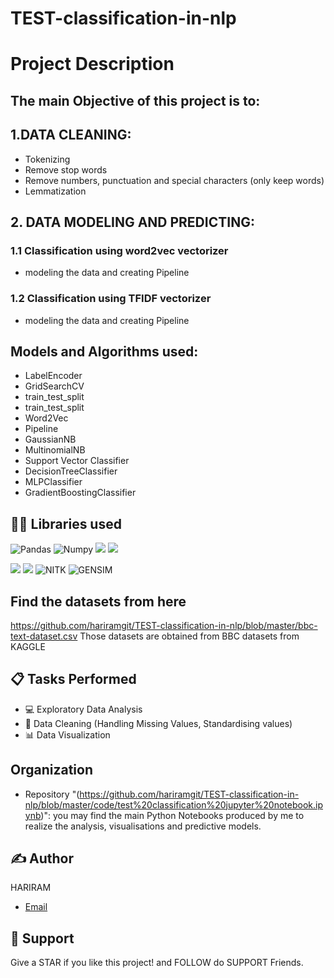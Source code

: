 # TEST-classification-in-nlp


# Project Description
## The main Objective of this project is to:


## 1.DATA CLEANING:
- Tokenizing 
- Remove stop words
- Remove numbers, punctuation and special characters (only keep words)
- Lemmatization

## 2. DATA MODELING AND PREDICTING:
  ### 1.1 Classification using word2vec vectorizer
  - modeling the data and creating Pipeline

  ### 1.2 Classification using TFIDF vectorizer
  - modeling the data and creating Pipeline



## Models and Algorithms used:
- LabelEncoder
- GridSearchCV
- train_test_split
- train_test_split
- Word2Vec
- Pipeline
- GaussianNB
- MultinomialNB
- Support Vector Classifier
- DecisionTreeClassifier
- MLPClassifier
- GradientBoostingClassifier




## 👩‍💻 Libraries used
![Pandas](https://img.shields.io/badge/Pandas-2C2D72?style=for-the-badge&logo=pandas&logoColor=white)
![Numpy](https://img.shields.io/badge/Numpy-ffee4a?style=for-the-badge&logo=numpy&logoColor=white)
![](https://img.shields.io/badge/scikitlearn-0969DA.svg?style=for-the-badge&logo=scikit-learn&logoColor=white)
![](https://img.shields.io/badge/Matplotlib-fe9600?style=for-the-badge&logo=matplotlib&logoColor=white)

![](https://img.shields.io/badge/seaborn-0A3069?style=for-the-badge&logo=Seaborn&logoColor=white)
![](https://img.shields.io/badge/Scipy-B6E3FF?style=for-the-badge&logo=Scipy&logoColor=white)
![NITK](https://img.shields.io/badge/NLTK-084156?style=for-the-badge&logo=NLTK&logoColor=0C96C8)
![GENSIM](https://img.shields.io/badge/GENSIM-2640A9?style=for-the-badge&logo=GENSIM&logoColor=CFD6F1)



## Find the datasets from here 

https://github.com/hariramgit/TEST-classification-in-nlp/blob/master/bbc-text-dataset.csv
Those datasets are obtained from BBC datasets from KAGGLE

## 📋 Tasks Performed
* 💻 Exploratory Data Analysis 
* 🧹 Data Cleaning (Handling Missing Values, Standardising values) 
* 📊 Data Visualization


## Organization
- Repository "(https://github.com/hariramgit/TEST-classification-in-nlp/blob/master/code/test%20classification%20jupyter%20notebook.ipynb)": you may find the main Python Notebooks produced by me to realize the analysis, visualisations and predictive models.


## ✍️ Author
HARIRAM
* [Email](mailto:hariramhdmp@gmail.com)


## 🤝 Support

Give a STAR if you like this project! and FOLLOW do SUPPORT Friends.
